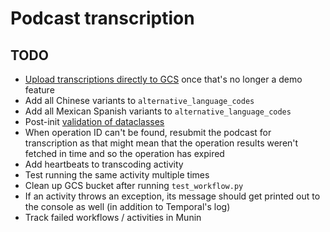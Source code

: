 # Podcast transcription

## TODO

* [Upload transcriptions directly to GCS](https://cloud.google.com/speech-to-text/docs/async-recognize#speech_transcribe_async_gcs-python)
  once that's no longer a demo feature
* Add all Chinese variants to `alternative_language_codes`
* Add all Mexican Spanish variants to `alternative_language_codes`
* Post-init [validation of dataclasses](https://docs.python.org/3/library/dataclasses.html#post-init-processing)
* When operation ID can't be found, resubmit the podcast for transcription as that might mean that the operation results
  weren't fetched in time and so the operation has expired
* Add heartbeats to transcoding activity
* Test running the same activity multiple times
* Clean up GCS bucket after running `test_workflow.py`
* If an activity throws an exception, its message should get printed out to the console as well (in addition to
  Temporal's log)
* Track failed workflows / activities in Munin
